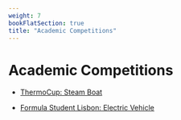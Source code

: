 ```yaml
---
weight: 7
bookFlatSection: true
title: "Academic Competitions"
---
```


# **Academic Competitions**


- [ThermoCup: Steam Boat](https://ricardochin.com/docs/competitions/thermocup/)

- [Formula Student Lisbon: Electric Vehicle](https://ricardochin.com/docs/competitions/fst/)

